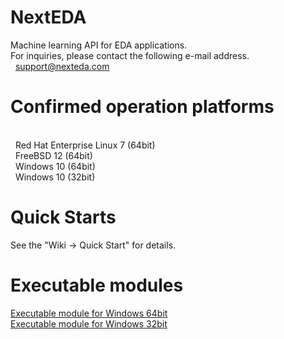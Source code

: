 # NextEDA
Machine learning API for EDA applications.
<br/>
For inquiries, please contact the following e-mail address.
<br/>
&nbsp;&nbsp;support@nexteda.com
<br/>

# Confirmed operation platforms
<br/>&nbsp;&nbsp;Red Hat Enterprise Linux 7 (64bit)
<br/>&nbsp;&nbsp;FreeBSD 12 (64bit)
<br/>&nbsp;&nbsp;Windows 10 (64bit)
<br/>&nbsp;&nbsp;Windows 10 (32bit)

# Quick Starts
See the "Wiki -> Quick Start" for details.

# Executable modules
[Executable module for Windows 64bit](../../wiki/release/sample_win64_20211003.zip "Executable module for Windows 64bit")
<br/>
[Executable module for Windows 32bit](../../wiki/release/sample_win32_20211003.zip "Executable module for Windows 32bit")
